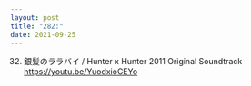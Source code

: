 ```yaml
---
layout: post
title: "282:"
date: 2021-09-25
---
```


 32. 銀髪のララバイ / Hunter x Hunter 2011 Original Soundtrack
https://youtu.be/YuodxioCEYo
